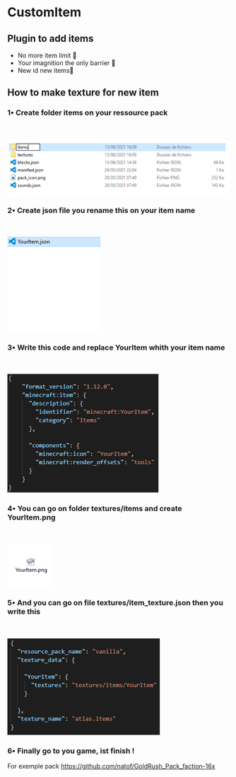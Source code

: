 # CustomItem

## Plugin to add items

- No more item limit 💫
- Your imagnition the only barrier 💭
- New id new items🔢

## How to make texture for new item
          
### 1• Create folder items on your ressource pack
<br></br>
![alt text](https://github.com/Refaltor77/CustomItem/blob/main/images/tuto1.png)

### 2• Create json file you rename this on your item name 
<br></br>
![alt text](https://github.com/Refaltor77/CustomItem/blob/main/images/tuto2.png)

### 3• Write this code and replace __YourItem__ whith your item name
<br></br>
![alt text](https://github.com/Refaltor77/CustomItem/blob/main/images/tuto3.png)

### 4• You can go on folder textures/items and create YourItem.png
<br></br>
![alt text](https://github.com/Refaltor77/CustomItem/blob/main/images/tuto4.png)

### 5• And you can go on file textures/item_texture.json then you write this 
<br></br>
![alt text](https://github.com/Refaltor77/CustomItem/blob/main/images/tuto5.png)

### 6• Finally go to you game, ist finish !

For exemple pack https://github.com/natof/GoldRush_Pack_faction-16x
